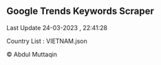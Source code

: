 

## Google Trends Keywords Scraper 
 
Last Update 24-03-2023 , 22:41:28

Country List :
VIETNAM.json



© Abdul Muttaqin 
